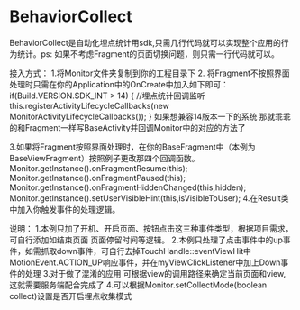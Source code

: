 # BehaviorCollect
BehaviorCollect是自动化埋点统计用sdk,只需几行代码就可以实现整个应用的行为统计。ps: 如果不考虑Fragment的页面切换问题，则只需一行代码就可以。

接入方式：
1.将Monitor文件夹复制到你的工程目录下
2. 将Fragment不按照界面处理时只需在你的Application中的OnCreate中加入如下即可：
 if(Build.VERSION.SDK_INT > 14) {  //埋点统计回调监听
            this.registerActivityLifecycleCallbacks(new MonitorActivityLifecycleCallbacks());
  }
  如果想兼容14版本一下的系统  那就乖乖的和Fragment一样写BaseActivity并回调Monitor中的对应的方法了

3.如果将Fragment按照界面处理时，在你的BaseFragment中（本例为BaseViewFragment）按照例子更改那四个回调函数。
    Monitor.getInstance().onFragmentResume(this);
    Monitor.getInstance().onFragmentPaused(this);
    Monitor.getInstance().onFragmentHiddenChanged(this,hidden);
    Monitor.getInstance().setUserVisibleHint(this,isVisibleToUser);
4.在Result类中加入你触发事件的处理逻辑。


说明：
1.本例只加了开机、开启页面、按钮点击这三种事件类型，根据项目需求，可自行添加如结束页面 页面停留时间等逻辑。
2.本例只处理了点击事件中的up事件，如需抓取down事件，可自行去掉TouchHandle::eventViewHit中MotionEvent.ACTION_UP响应事件，并在myViewClickListener中加上Down事件的处理
3.对于做了混淆的应用 可根据view的调用路径来确定当前页面和view,这就需要服务端配合完成了
4.可以根据Monitor.setCollectMode(boolean collect)设置是否开启埋点收集模式
	
